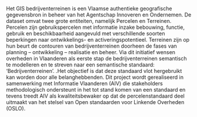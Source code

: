 Het GIS bedrijventerreinen is een Vlaamse authentieke geografische gegevensbron in beheer van 
het Agentschap Innoveren en Ondernemen. De dataset omvat twee grote entiteiten, namelijk Percelen en Terreinen. 
Percelen zijn gebruikspercelen met informatie inzake bebouwing, functie, gebruik en beschikbaarheid aangevuld met 
verschillende soorten beperkingen naar ontwikkelings- en activeringspotentieel. Terreinen zijn op hun beurt de contouren 
van bedrijventerreinen doorheen de fases van planning – ontwikkeling – realisatie en beheer.
Via dit initiatief wensen overheden in Vlaanderen als eerste stap de bedrijventerreinen semantisch te modelleren en te 
streven naar een semantische standaard: ‘Bedrijventerreinen’. .Het objectief is dat deze standaard vlot hergebruikt kan 
worden door alle belanghebbenden. Dit project wordt gerealiseerd in samenwerking met Informatie Vlaanderen (AIV) die 
stakeholders methodologisch ondersteunt in het tot stand komen van een standaard en tevens treedt AIV als kwaliteitsbewaker 
op dat de percelenstandaard deel uitmaakt van het stelsel van Open standaarden voor Linkende Overheden (OSLO).
